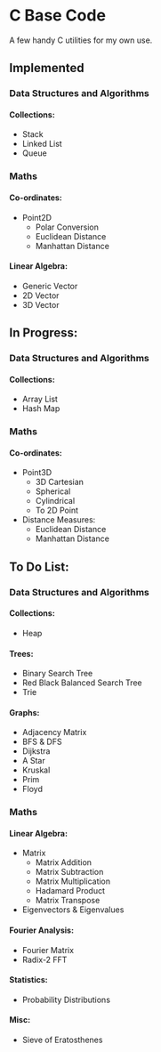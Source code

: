 # C Base Code

A few handy C utilities for my own use.

## Implemented

### Data Structures and Algorithms

#### Collections:
- Stack
- Linked List
- Queue

### Maths

#### Co-ordinates:
- Point2D
  - Polar Conversion
  - Euclidean Distance
  - Manhattan Distance

#### Linear Algebra:
- Generic Vector
- 2D Vector
- 3D Vector

## In Progress:

### Data Structures and Algorithms

#### Collections:
- Array List
- Hash Map

### Maths
#### Co-ordinates:
- Point3D
  - 3D Cartesian
  - Spherical
  - Cylindrical
  - To 2D Point
- Distance Measures:
  - Euclidean Distance
  - Manhattan Distance

## To Do List:

### Data Structures and Algorithms

#### Collections:
- Heap
#### Trees:
- Binary Search Tree
- Red Black Balanced Search Tree
- Trie
#### Graphs:
- Adjacency Matrix
- BFS & DFS
- Dijkstra
- A Star
- Kruskal
- Prim
- Floyd

### Maths
#### Linear Algebra:
- Matrix
  - Matrix Addition 
  - Matrix Subtraction
  - Matrix Multiplication
  - Hadamard Product
  - Matrix Transpose
- Eigenvectors & Eigenvalues
#### Fourier Analysis:
- Fourier Matrix
- Radix-2 FFT
#### Statistics:
- Probability Distributions
#### Misc:
- Sieve of Eratosthenes
